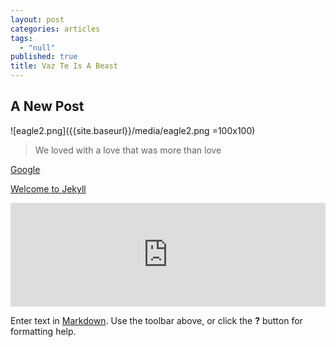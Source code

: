 ```yaml
---
layout: post
categories: articles
tags: 
  - "null"
published: true
title: Vaz Te Is A Beast
---
```





## A New Post

![eagle2.png]({{site.baseurl}}/media/eagle2.png =100x100)

> We loved with a love that was more than love

[Google](http://www.google.com)

[Welcome to Jekyll](/articles/welcome-to-jekyll/)

<iframe width="100%" height="166" scrolling="no" frameborder="no" src="https://w.soundcloud.com/player/?url=https%3A//api.soundcloud.com/tracks/34019569&color=0066cc"></iframe>

Enter text in [Markdown](http://daringfireball.net/projects/markdown/). Use the toolbar above, or click the **?** button for formatting help.
